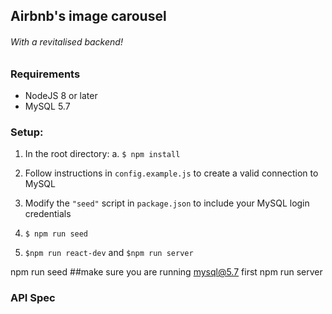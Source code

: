 ##  Airbnb's image carousel
###### With a revitalised backend!

### Requirements

- NodeJS 8 or later
- MySQL 5.7

### Setup:

1. In the root directory:
	a. ```$ npm install```

2. Follow instructions in ```config.example.js``` to create a valid connection to MySQL
3.  Modify the ```"seed"``` script in ```package.json``` to include your MySQL login credentials
4. ```$ npm run seed```

5. ```$npm run react-dev``` and ```$npm run server```

npm run seed ##make sure you are running mysql@5.7 first
npm run server

### API Spec